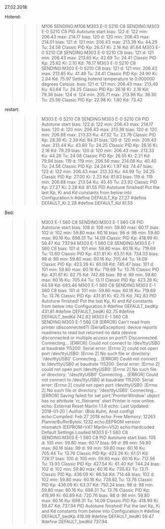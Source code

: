 27.02.2018:

Hotend:

>>> M106
SENDING:M106
>>> M303 E-0 S210 C8
SENDING:M303 E-0 S210 C8
PID Autotune start
 bias: 122 d: 122 min: 206.43 max: 214.17
 bias: 120 d: 120 min: 206.43 max: 214.01
 bias: 121 d: 121 min: 206.43 max: 213.39 Ku: 44.29 Tu: 24.58
 Classic PID
 Kp: 26.57 Ki: 2.16 Kd: 81.64
>>> M303 E-0 S210 C8
SENDING:M303 E-0 S210 C8
 bias: 121 d: 121 min: 206.43 max: 213.65 Ku: 42.69 Tu: 24.41
 Classic PID
 Kp: 25.62 Ki: 2.10 Kd: 78.17
>>> M303 E-0 S210 C8
SENDING:M303 E-0 S210 C8
 bias: 121 d: 121 min: 206.43 max: 213.85 Ku: 41.49 Tu: 24.41
 Classic PID
 Kp: 24.90 Ki: 2.04 Kd: 75.97
Setting hotend temperature to 0.000000 degrees Celsius.
 bias: 121 d: 121 min: 206.43 max: 213.49 Ku: 43.64 Tu: 24.25
 Classic PID
 Kp: 26.18 Ki: 2.16 Kd: 79.36
 bias: 124 d: 124 min: 205.71 max: 213.96 Ku: 38.30 Tu: 25.56
 Classic PID
 Kp: 22.98 Ki: 1.80 Kd: 73.42
 
 restart:
 
 >>> M303 E-0 S210 C8
SENDING:M303 E-0 S210 C8
PID Autotune start
 bias: 122 d: 122 min: 206.43 max: 214.17
 bias: 120 d: 120 min: 206.43 max: 213.39
 bias: 120 d: 120 min: 206.88 max: 213.33 Ku: 47.32 Tu: 23.76
 Classic PID
 Kp: 28.39 Ki: 2.39 Kd: 84.31
 bias: 120 d: 120 min: 206.43 max: 213.44 Ku: 43.60 Tu: 24.25
 Classic PID
 Kp: 26.16 Ki: 2.16 Kd: 79.29
 bias: 120 d: 120 min: 206.43 max: 213.33 Ku: 44.26 Tu: 24.08
 Classic PID
 Kp: 26.55 Ki: 2.21 Kd: 79.94
 bias: 119 d: 119 min: 206.56 max: 214.06 Ku: 40.40 Tu: 24.58
 Classic PID
 Kp: 24.24 Ki: 1.97 Kd: 74.47
 bias: 122 d: 122 min: 206.43 max: 213.33 Ku: 44.99 Tu: 24.25
 Classic PID
 Kp: 27.00 Ki: 2.23 Kd: 81.83
 bias: 119 d: 119 min: 206.88 max: 213.54 Ku: 45.45 Tu: 23.92
 Classic PID
 Kp: 27.27 Ki: 2.28 Kd: 81.55
PID Autotune finished! Put the last Kp, Ki and Kd constants from below into Configuration.h
#define  DEFAULT_Kp 27.27
#define  DEFAULT_Ki 2.28
#define  DEFAULT_Kd 81.55

 
 
 Bed:
 
 >>> M303 E-1 S60 C8
SENDING:M303 E-1 S60 C8
PID Autotune start
 bias: 108 d: 108 min: 59.80 max: 60.17
 bias: 102 d: 102 min: 59.80 max: 60.16
 bias: 98 d: 98 min: 59.80 max: 60.16 Ku: 698.31 Tu: 14.09
 Classic PID
 Kp: 418.99 Ki: 59.47 Kd: 737.94
>>> M303 E-1 S60 C8
SENDING:M303 E-1 S60 C8
 bias: 101 d: 101 min: 59.80 max: 60.16 Ku: 719.69 Tu: 13.60
 Classic PID
 Kp: 431.81 Ki: 63.51 Kd: 734.03
 bias: 99 d: 99 min: 59.80 max: 60.16 Ku: 705.44 Tu: 14.09
 Classic PID
 Kp: 423.26 Ki: 60.08 Kd: 745.47
 bias: 101 d: 101 min: 59.80 max: 60.16 Ku: 719.69 Tu: 13.76
 Classic PID
 Kp: 431.81 Ki: 62.75 Kd: 742.88
 bias: 99 d: 99 min: 59.80 max: 60.16 Ku: 705.44 Tu: 13.11
 Classic PID
 Kp: 423.26 Ki: 64.59 Kd: 693.46
>>> M303 E-1 S60 C8
SENDING:M303 E-1 S60 C8
 bias: 101 d: 101 min: 59.80 max: 60.16 Ku: 719.69 Tu: 13.76
 Classic PID
 Kp: 431.81 Ki: 62.75 Kd: 742.83
PID Autotune finished! Put the last Kp, Ki and Kd constants from below into Configuration.h
#define  DEFAULT_bedKp 431.81
#define  DEFAULT_bedKi 62.75
#define  DEFAULT_bedKd 742.83
>>> M303 E-1 S60 C8
SENDING:M303 E-1 S60 C8
[ERROR] Can't read from printer (disconnected?) (SerialException): device reports readiness to read but returned no data (device disconnected or multiple access on port?)
Disconnected.
Connecting...
[ERROR] Could not connect to /dev/ttyUSB0 at baudrate 115200:
Serial error: [Errno 2] could not open port /dev/ttyUSB0: [Errno 2] No such file or directory: '/dev/ttyUSB0'
Connecting...
[ERROR] Could not connect to /dev/ttyUSB0 at baudrate 115200:
Serial error: [Errno 2] could not open port /dev/ttyUSB0: [Errno 2] No such file or directory: '/dev/ttyUSB0'
Connecting...
[ERROR] Could not connect to /dev/ttyUSB0 at baudrate 115200:
Serial error: [Errno 2] could not open port /dev/ttyUSB0: [Errno 2] No such file or directory: '/dev/ttyUSB0'
Connecting...
[ERROR] Saving failed for set port:'PronterWindow' object has no attribute 'rc_filename'
start
Printer is now online.
echo: External Reset
Marlin 1.1.8
echo: Last Updated: 2018-01-20 | Author: (Bob Kuhn, Anet config)
echo:Compiled: Feb 27 2018
echo: Free Memory: 12263  PlannerBufferBytes: 1232
echo:EEPROM version mismatch (EEPROM=V47 Marlin=V52)
echo:Hardcoded Default Settings Loaded
>>> M303 E-1 S60 C8
SENDING:M303 E-1 S60 C8
PID Autotune start
 bias: 105 d: 105 min: 59.80 max: 60.17
 bias: 99 d: 99 min: 59.80 max: 60.16
 bias: 99 d: 99 min: 59.80 max: 60.16 Ku: 705.44 Tu: 13.76
 Classic PID
 Kp: 423.26 Ki: 61.51 Kd: 728.17
 bias: 100 d: 100 min: 59.80 max: 60.16 Ku: 712.56 Tu: 13.93
 Classic PID
 Kp: 427.54 Ki: 61.40 Kd: 744.24
 bias: 102 d: 102 min: 59.80 max: 60.16 Ku: 726.82 Tu: 13.11
 Classic PID
 Kp: 436.09 Ki: 66.54 Kd: 714.48
 bias: 102 d: 102 min: 59.80 max: 60.16 Ku: 726.82 Tu: 13.76
 Classic PID
 Kp: 436.09 Ki: 63.37 Kd: 750.24
 bias: 98 d: 98 min: 59.80 max: 60.16 Ku: 698.31 Tu: 13.76
 Classic PID
 Kp: 418.99 Ki: 60.89 Kd: 720.76
 bias: 98 d: 98 min: 59.80 max: 60.16 Ku: 698.31 Tu: 14.09
 Classic PID
 Kp: 418.99 Ki: 59.47 Kd: 737.94
PID Autotune finished! Put the last Kp, Ki and Kd constants from below into Configuration.h
#define  DEFAULT_bedKp 418.99
#define  DEFAULT_bedKi 59.47
#define  DEFAULT_bedKd 737.94